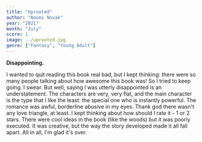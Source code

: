 ```yaml
---
title: "Uprooted"
author: "Naomi Novak"
year: "2021"
month: "July"
score: 1
image: ../uprooted.jpg
genre: ["Fantasy", "Young Adult"]
---
```


**Disappointing.**

I wanted to quit reading this book real bad, but I kept thinking: there were so many people talking about how awesome this book was! So I tried to keep going. I swear. But well, saying I was utterly disappointed is an understatement. The characters are very, very flat, and the main character is the type that I like the least: the special one who is instantly powerful. The romance was awful, borderline abusive in my eyes. Thank god there wasn't any love triangle, at least. I kept thinking about how should I rate it - 1 or 2 stars. There were cool ideas in the book (like the woods) but it was poorly executed. It was creative, but the way the story developed made it all fall apart. All in all, I'm glad it's over.
